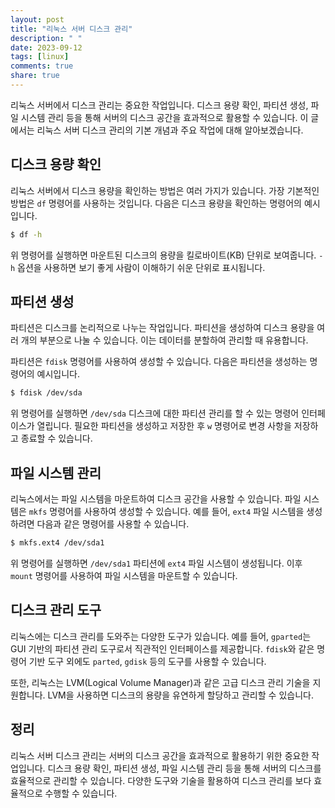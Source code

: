 ```yaml
---
layout: post
title: "리눅스 서버 디스크 관리"
description: " "
date: 2023-09-12
tags: [linux]
comments: true
share: true
---
```


리눅스 서버에서 디스크 관리는 중요한 작업입니다. 디스크 용량 확인, 파티션 생성, 파일 시스템 관리 등을 통해 서버의 디스크 공간을 효과적으로 활용할 수 있습니다. 이 글에서는 리눅스 서버 디스크 관리의 기본 개념과 주요 작업에 대해 알아보겠습니다.

## 디스크 용량 확인

리눅스 서버에서 디스크 용량을 확인하는 방법은 여러 가지가 있습니다. 가장 기본적인 방법은 `df` 명령어를 사용하는 것입니다. 다음은 디스크 용량을 확인하는 명령어의 예시입니다.

```bash
$ df -h
```

위 명령어를 실행하면 마운트된 디스크의 용량을 킬로바이트(KB) 단위로 보여줍니다. `-h` 옵션을 사용하면 보기 좋게 사람이 이해하기 쉬운 단위로 표시됩니다.

## 파티션 생성

파티션은 디스크를 논리적으로 나누는 작업입니다. 파티션을 생성하여 디스크 용량을 여러 개의 부분으로 나눌 수 있습니다. 이는 데이터를 분할하여 관리할 때 유용합니다.

파티션은 `fdisk` 명령어를 사용하여 생성할 수 있습니다. 다음은 파티션을 생성하는 명령어의 예시입니다.

```bash
$ fdisk /dev/sda
```

위 명령어를 실행하면 `/dev/sda` 디스크에 대한 파티션 관리를 할 수 있는 명령어 인터페이스가 열립니다. 필요한 파티션을 생성하고 저장한 후 `w` 명령어로 변경 사항을 저장하고 종료할 수 있습니다.

## 파일 시스템 관리

리눅스에서는 파일 시스템을 마운트하여 디스크 공간을 사용할 수 있습니다. 파일 시스템은 `mkfs` 명령어를 사용하여 생성할 수 있습니다. 예를 들어, `ext4` 파일 시스템을 생성하려면 다음과 같은 명령어를 사용할 수 있습니다.

```bash
$ mkfs.ext4 /dev/sda1
```

위 명령어를 실행하면 `/dev/sda1` 파티션에 `ext4` 파일 시스템이 생성됩니다. 이후 `mount` 명령어를 사용하여 파일 시스템을 마운트할 수 있습니다.

## 디스크 관리 도구

리눅스에는 디스크 관리를 도와주는 다양한 도구가 있습니다. 예를 들어, `gparted`는 GUI 기반의 파티션 관리 도구로서 직관적인 인터페이스를 제공합니다. `fdisk`와 같은 명령어 기반 도구 외에도 `parted`, `gdisk` 등의 도구를 사용할 수 있습니다.

또한, 리눅스는 LVM(Logical Volume Manager)과 같은 고급 디스크 관리 기술을 지원합니다. LVM을 사용하면 디스크의 용량을 유연하게 할당하고 관리할 수 있습니다.

## 정리

리눅스 서버 디스크 관리는 서버의 디스크 공간을 효과적으로 활용하기 위한 중요한 작업입니다. 디스크 용량 확인, 파티션 생성, 파일 시스템 관리 등을 통해 서버의 디스크를 효율적으로 관리할 수 있습니다. 다양한 도구와 기술을 활용하여 디스크 관리를 보다 효율적으로 수행할 수 있습니다.